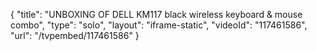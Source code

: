 {
    "title": "UNBOXING OF DELL KM117 black wireless keyboard & mouse combo",
    "type": "solo",
    "layout": "iframe-static",
    "videoId": "117461586",
    "url": "\/tvpembed\/117461586"
}
